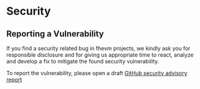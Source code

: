 # Security

## Reporting a Vulnerability

If you find a security related bug in fhevm projects, we kindly ask you for responsible disclosure and for giving us
appropriate time to react, analyze and develop a fix to mitigate the found security vulnerability.

To report the vulnerability, please open a draft
[GitHub security advisory report](https://github.com/zama-ai/fhevm/security/advisories/new)
